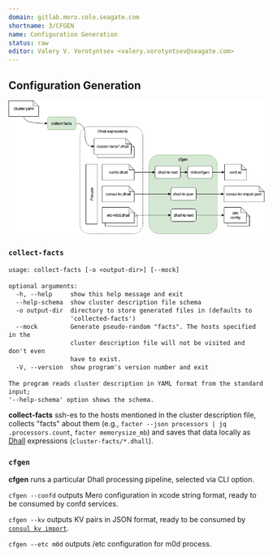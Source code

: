```yaml
---
domain: gitlab.mero.colo.seagate.com
shortname: 3/CFGEN
name: Configuration Generation
status: raw
editor: Valery V. Vorotyntsev <valery.vorotyntsev@seagate.com>
---
```


## Configuration Generation

![cfgen](cfgen.png)

### `collect-facts`

```
usage: collect-facts [-o <output-dir>] [--mock]

optional arguments:
  -h, --help     show this help message and exit
  --help-schema  show cluster description file schema
  -o output-dir  directory to store generated files in (defaults to
                 'collected-facts')
  --mock         Generate pseudo-random "facts". The hosts specified in the
                 cluster description file will not be visited and don't even
                 have to exist.
  -V, --version  show program's version number and exit

The program reads cluster description in YAML format from the standard input;
'--help-schema' option shows the schema.
```

**collect-facts** ssh-es to the hosts mentioned in the cluster description file, collects "facts" about them (e.g., `facter --json processors | jq .processors.count`, `facter memorysize_mb`) and saves that data locally as [Dhall](https://dhall-lang.org/) expressions (`cluster-facts/*.dhall`).

### `cfgen`

**cfgen** runs a particular Dhall processing pipeline, selected via CLI option.

`cfgen --confd` outputs Mero configuration in xcode string format, ready to be consumed by confd services.

`cfgen --kv` outputs KV pairs in JSON format, ready to be consumed by [`consul kv import`](https://www.consul.io/docs/commands/kv/import.html).

`cfgen --etc m0d` outputs /etc configuration for m0d process.

